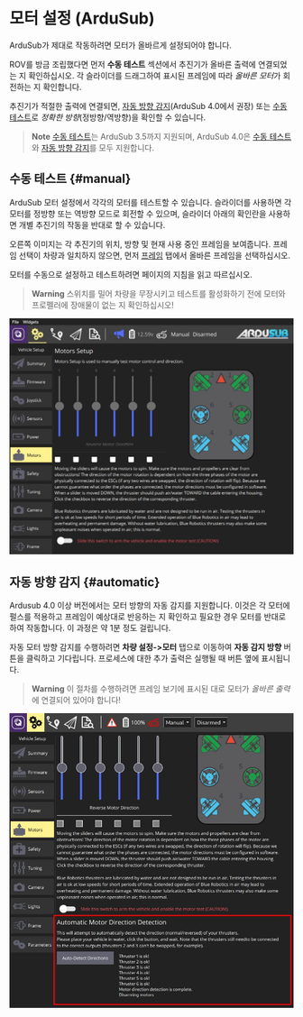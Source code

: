 # 모터 설정 (ArduSub)

ArduSub가 제대로 작동하려면 모터가 올바르게 설정되어야 합니다.

ROV를 방금 조립했다면 먼저 **수동 테스트** 섹션에서 추진기가 올바른 출력에 연결되었는 지 확인하십시오. 각 슬라이더를 드래그하여 표시된 프레임에 따라 *올바른 모터*가 회전하는 지 확인합니다.

추진기가 적절한 출력에 연결되면, [자동 방향 감지](#automatic)(ArduSub 4.0에서 권장) 또는 [수동 테스트](#manual)로 *정확한 방향*(정방향/역방향)을 확인할 수 있습니다.

> **Note** [수동 테스트](#manual)는 ArduSub 3.5까지 지원되며, ArduSub 4.0은 [수동 테스트](#manual)와 [자동 방향 감지](#automatic)를 모두 지원합니다.

## 수동 테스트 {#manual}

ArduSub 모터 설정에서 각각의 모터를 테스트할 수 있습니다. 슬라이더를 사용하면 각 모터를 정방향 또는 역방향 모드로 회전할 수 있으며, 슬라이더 아래의 확인란을 사용하면 개별 추진기의 작동을 반대로 할 수 있습니다.

오른쪽 이미지는 각 추진기의 위치, 방향 및 현재 사용 중인 프레임을 보여줍니다. 프레임 선택이 차량과 일치하지 않으면, 먼저 [프레임](../SetupView/airframe_ardupilot.md#ardusub) 탭에서 올바른 프레임을 선택하십시오.

모터를 수동으로 설정하고 테스트하려면 페이지의 지침을 읽고 따르십시오.

> **Warning** 스위치를 밀어 차량을 무장시키고 테스트를 활성화하기 전에 모터와 프로펠러에 장애물이 없는 지 확인하십시오!

![Ardusub 모터 테스트](../../assets/setup/motors-sub.jpg)

## 자동 방향 감지 {#automatic}

Ardusub 4.0 이상 버전에서는 모터 방향의 자동 감지를 지원합니다. 이것은 각 모터에 펄스를 적용하고 프레임이 예상대로 반응하는 지 확인하고 필요한 경우 모터를 반대로 하여 작동합니다. 이 과정은 약 1분 정도 걸립니다.

자동 모터 방향 감지를 수행하려면 **차량 설정->모터** 탭으로 이동하여 **자동 감지 방향** 버튼을 클릭하고 기다립니다. 프로세스에 대한 추가 출력은 실행될 때 버튼 옆에 표시됩니다.

> **Warning** 이 절차를 수행하려면 프레임 보기에 표시된 대로 모터가 *올바른 출력*에 연결되어 있어야 합니다!

![Ardusub 모터 자동 설정](../../assets/setup/motors-sub-auto.jpg)
